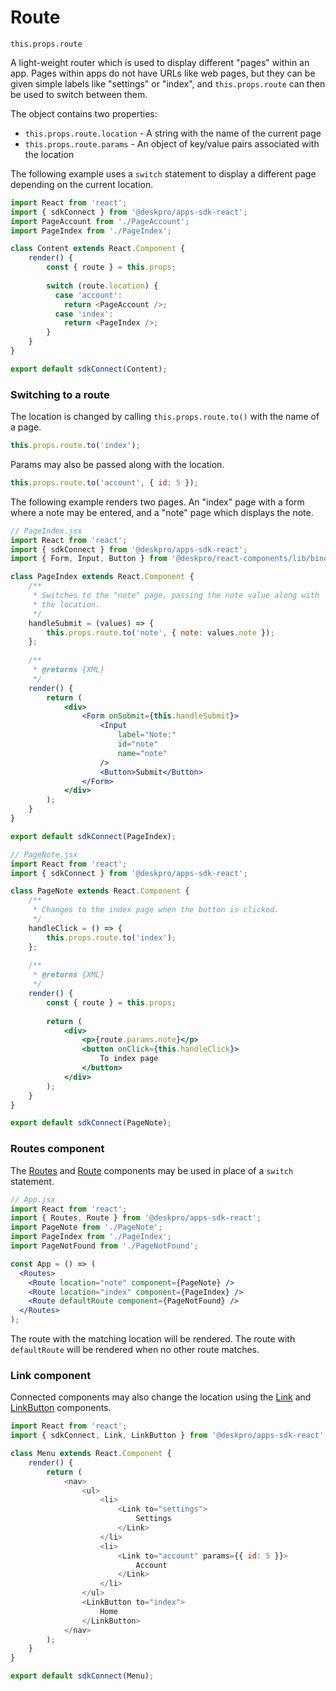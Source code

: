 Route
=====
`this.props.route`

A light-weight router which is used to display different "pages" within an app. Pages within apps do not have URLs like web pages, but they can be given simple labels like "settings" or "index", and `this.props.route` can then be used to switch between them.

The object contains two properties:

* `this.props.route.location` - A string with the name of the current page
* `this.props.route.params` - An object of key/value pairs associated with the location

The following example uses a `switch` statement to display a different page depending on the current location.

```js
import React from 'react';
import { sdkConnect } from '@deskpro/apps-sdk-react';
import PageAccount from './PageAccount';
import PageIndex from './PageIndex';

class Content extends React.Component {
    render() {
        const { route } = this.props;
        
        switch (route.location) {
          case 'account':
            return <PageAccount />;
          case 'index':
            return <PageIndex />;
        }
    }
}

export default sdkConnect(Content);
```

### Switching to a route

The location is changed by calling `this.props.route.to()` with the name of a page.

```js
this.props.route.to('index');
```

Params may also be passed along with the location.

```js
this.props.route.to('account', { id: 5 });
```

The following example renders two pages. An "index" page with a form where a note may be entered, and a "note" page which displays the note.

```jsx
// PageIndex.jsx
import React from 'react';
import { sdkConnect } from '@deskpro/apps-sdk-react';
import { Form, Input, Button } from '@deskpro/react-components/lib/bindings/redux-form';

class PageIndex extends React.Component {
    /**
     * Switches to the "note" page, passing the note value along with
     * the location.
     */
    handleSubmit = (values) => {
        this.props.route.to('note', { note: values.note });
    };
    
    /**
     * @returns {XML}
     */
    render() {
        return (
            <div>
                <Form onSubmit={this.handleSubmit}>
                    <Input
                        label="Note:"
                        id="note"
                        name="note"
                    />
                    <Button>Submit</Button>
                </Form>
            </div>
        );
    }
}

export default sdkConnect(PageIndex);
```

```jsx
// PageNote.jsx
import React from 'react';
import { sdkConnect } from '@deskpro/apps-sdk-react';

class PageNote extends React.Component {
    /**
     * Changes to the index page when the button is clicked.
     */
    handleClick = () => {
        this.props.route.to('index');
    };
    
    /**
     * @returns {XML}
     */
    render() {
        const { route } = this.props;
        
        return (
            <div>
                <p>{route.params.note}</p>
                <button onClick={this.handleClick}>
                    To index page
                </button>
            </div>
        );
    }
}

export default sdkConnect(PageNote);
```

### Routes component

The [Routes](/components/routes.md) and [Route](/components/route.md) components may be used in place of a `switch` statement.

```jsx
// App.jsx
import React from 'react';
import { Routes, Route } from '@deskpro/apps-sdk-react';
import PageNote from './PageNote';
import PageIndex from './PageIndex';
import PageNotFound from './PageNotFound';

const App = () => (
  <Routes>
    <Route location="note" component={PageNote} />
    <Route location="index" component={PageIndex} />
    <Route defaultRoute component={PageNotFound} />
  </Routes>
);
```

The route with the matching location will be rendered. The route with `defaultRoute` will be rendered when no other route matches.

### Link component

Connected components may also change the location using the [Link](/components/link.md) and [LinkButton](/components/linkbutton.md) components.

```js
import React from 'react';
import { sdkConnect, Link, LinkButton } from '@deskpro/apps-sdk-react';

class Menu extends React.Component {
    render() {
        return (
            <nav>
                <ul>
                    <li>
                        <Link to="settings">
                            Settings
                        </Link>
                    </li>
                    <li>
                        <Link to="account" params={{ id: 5 }}>
                            Account
                        </Link>
                    </li>
                </ul>
                <LinkButton to="index">
                    Home
                </LinkButton>
            </nav>
        );
    }
}

export default sdkConnect(Menu);
```